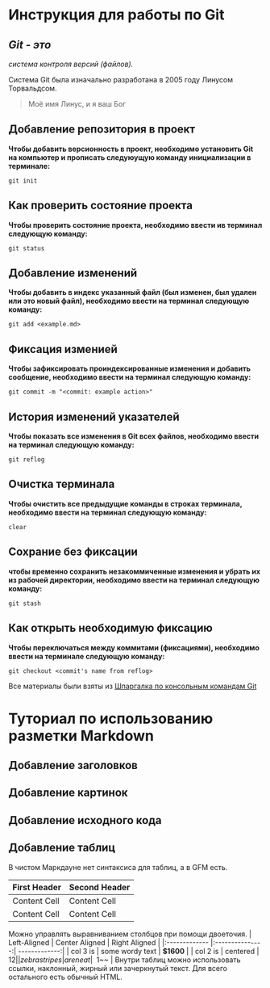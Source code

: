 # Инструкция для работы по Git

## *Git - это*

*система контроля версий (файлов).* 

Система Git была изначально разработана в 2005 году Линусом Торвальдсом.

>Моё имя Линус, и я ваш Бог

## Добавление репозитория в проект

**Чтобы добавить версионность в проект, необходимо установить Git на компьютер и прописать следуюущую команду инициализации в терминале:**
```
git init
```

## Как проверить состояние проекта

**Чтобы проверить состояние проекта, необходимо ввести ив терминал следующую команду:**
```
git status
```

## Добавление изменений

**Чтобы добавить в индекс указанный файл (был изменен, был удален или это новый файл), необходимо ввести на терминал следующую команду:**
```
git add <example.md>
```

## Фиксация изменией

**Чтобы зафиксировать проиндексированные изменения и добавить сообщение, необходимо ввести на терминал следующую команду:**
```
git commit -m "<commit: example action>"
```

## История изменений указателей

**Чтобы показать все изменения в Git всех файлов, необходимо ввести на терминал следующую команду:**
```
git reflog
```

## Очистка терминала

**Чтобы очистить все предыдущие команды в строках терминала, необходимо ввести на терминал следующую команду:**
```
clear
```

## Сохрание без фиксации

**чтобы временно сохранить незакоммиченные изменения и убрать их из рабочей директории, необходимо ввести на терминал следующую команду:**
```
git stash
```

## Как открыть необходимую фиксацию

**Чтобы переключаться между коммитами (фиксациями), необходимо ввести на терминале следующую команду:**
```
git checkout <commit's name from reflog>
```

Все материалы были взяты из [Шпаргалка по консольным командам Git](https://github.com/cyberspacedk/Git-commands)

# Туториал по использованию разметки Markdown

## Добавление заголовков





## Добавление картинок





## Добавление исходного кода



## Добавление таблиц

В чистом Маркдауне нет синтаксиса для таблиц, а в GFM есть.

| First Header | Second Header |
| ------------- | ------------- |
| Content Cell | Content Cell |
| Content Cell | Content Cell |
Можно управлять выравниванием столбцов при помощи
двоеточия.
| Left-Aligned | Center Aligned | Right Aligned |
|:------------- |:---------------:| -------------:|
| col 3 is | some wordy text | **$1600** |
| col 2 is | centered | $12 |
| zebra stripes | are neat | ~~$1~~ |
Внутри таблиц можно использовать ссылки, наклонный,
жирный или зачеркнутый текст.
Для всего остального есть обычный HTML.
